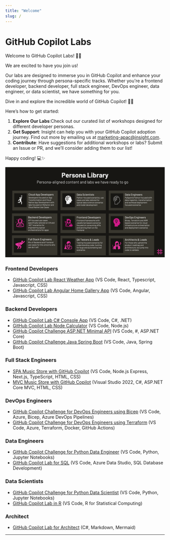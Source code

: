 ```yaml
---
title: "Welcome"
slug: /
---
```


# GitHub Copilot Labs

Welcome to GitHub Copilot Labs! 🎉🚀

We are excited to have you join us!

Our labs are designed to immerse you in GitHub Copilot and enhance your coding journey through persona-specific tracks.
Whether you're a frontend developer, backend developer, full stack engineer, DevOps engineer, data engineer, or data scientist, we have something for you.

Dive in and explore the incredible world of GitHub Copilot! 🌟🤖

Here’s how to get started:

1. **Explore Our Labs**:Check out our curated list of workshops designed for different developer personas.
2. **Get Support**: Insight can help you with your GitHub Copilot adoption journey. Find out more by emailing us at [marketing-apac@insight.com](mailto:marketing-apac@insight.com?Subject=GitHub%20Copilot%20Adoption%20Help).
3. **Contribute**: Have suggestions for additional workshops or labs? Submit an Issue or PR, and we’ll consider adding them to our list!

Happy coding! 💻✨

![image](./images/gitHub-copilot-adoption-personas.png)

### Frontend Developers

- [GitHub Copilot Lab React Weather App](https://github.com/GitHub-Insight-ANZ-Lab/copilot-lab-weather-app-react) (VS Code, React, Typescript, Javascript, CSS)
- [GitHub Copilot Lab Angular Home Gallery App](https://github.com/GitHub-Insight-ANZ-Lab/copilot-lab-home-gallery-angular) (VS Code, Angular, Javascript, CSS)

### Backend Developers

- [GitHub Copilot Lab C# Console App](https://github.com/GitHub-Insight-ANZ-Lab/copilot-lab-music-store-csharp-console) (VS Code, C#, .NET)
- [GitHub Copilot Lab Node Calculator](https://github.com/GitHub-Insight-ANZ-Lab/copilot-node-calculator) (VS Code, Node.js)
- [GitHub Copilot Challenge ASP.NET Minimal API](https://github.com/GitHub-Insight-ANZ-Lab/copilot-challenge-minimal-api-csharp) (VS Code, #, ASP.NET Core)
- [GitHub Copilot Challenge Java Spring Boot](https://github.com/GitHub-Insight-ANZ-Lab/copilot-challenge-java-spring-boot) (VS Code, Java, Spring Boot)

### Full Stack Engineers

- [SPA Music Store with GitHub Copilot](https://github.com/GitHub-Insight-ANZ-Lab/copilot-lab-music-store-typescript) (VS Code, Node.js Express, Next.js, TypeScript, HTML,
  CSS)
- [MVC Music Store with GitHub Copilot](https://github.com/GitHub-Insight-ANZ-Lab/copilot-lab-music-store-csharp) (Visual Studio 2022, C#, ASP.NET Core MVC, HTML, CSS)

### DevOps Engineers

- [GitHub Copilot Challenge for DevOps Engineers using Bicep](https://github.com/GitHub-Insight-ANZ-Lab/copilot-challenge-devops-bicep) (VS Code, Azure, Bicep, Azure DevOps Pipelines)
- [GitHub Copilot Challenge for DevOps Engineers using Terraform](https://github.com/GitHub-Insight-ANZ-Lab/copilot-challenge-devops-terraform) (VS Code, Azure, Terraform, Docker, GitHub Actions)

### Data Engineers

- [GitHub Copilot Challenge for Python Data Engineer](https://github.com/GitHub-Insight-ANZ-Lab/copilot-challenge-data-engineer-python) (VS Code, Python, Jupyter Notebooks)
- [GitHub Copilot Lab for SQL](https://github.com/GitHub-Insight-ANZ-Lab/copilot-lab-sql) (VS Code, Azure Data Studio, SQL Database Development)

### Data Scientists

- [GitHub Copilot Challenge for Python Data Scientist](https://github.com/GitHub-Insight-ANZ-Lab/copilot-challenge-data-scientist-python) (VS Code, Python, Jupyter Notebooks)
- [GitHub Copilot Lab in R](https://github.com/GitHub-Insight-ANZ-Lab/copilot-lab-r) (VS Code, R for Statistical Computing)

### Architect

- [GitHub Copilot Lab for Architect](https://github.com/GitHub-Insight-ANZ-Lab/copilot-lab-architect-mermaid-markdown) (C#, Markdown, Mermaid)

---
